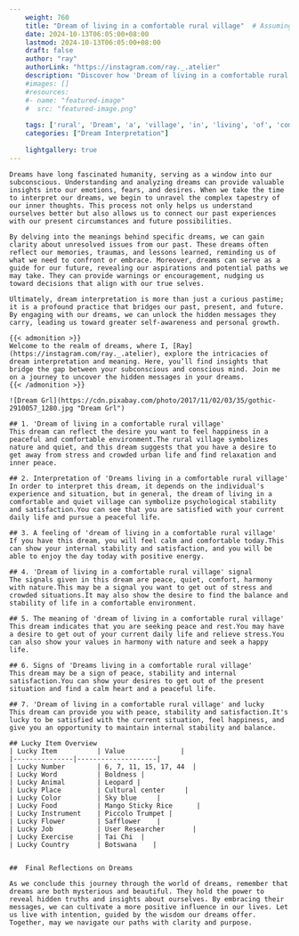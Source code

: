 ```yaml
---
    weight: 760
    title: "Dream of living in a comfortable rural village"  # Assuming 'title' column exists
    date: 2024-10-13T06:05:00+08:00
    lastmod: 2024-10-13T06:05:00+08:00
    draft: false
    author: "ray"
    authorLink: "https://instagram.com/ray._.atelier"
    description: "Discover how 'Dream of living in a comfortable rural village' can interpret your future and uncover its significant meanings in your life."
    #images: []
    #resources:
    #- name: "featured-image"
    #  src: "featured-image.png"
    
    tags: ['rural', 'Dream', 'a', 'village', 'in', 'living', 'of', 'comfortable']
    categories: ["Dream Interpretation"]
    
    lightgallery: true
---
```

    
    Dreams have long fascinated humanity, serving as a window into our subconscious. Understanding and analyzing dreams can provide valuable insights into our emotions, fears, and desires. When we take the time to interpret our dreams, we begin to unravel the complex tapestry of our inner thoughts. This process not only helps us understand ourselves better but also allows us to connect our past experiences with our present circumstances and future possibilities.
    
    By delving into the meanings behind specific dreams, we can gain clarity about unresolved issues from our past. These dreams often reflect our memories, traumas, and lessons learned, reminding us of what we need to confront or embrace. Moreover, dreams can serve as a guide for our future, revealing our aspirations and potential paths we may take. They can provide warnings or encouragement, nudging us toward decisions that align with our true selves.
    
    Ultimately, dream interpretation is more than just a curious pastime; it is a profound practice that bridges our past, present, and future. By engaging with our dreams, we can unlock the hidden messages they carry, leading us toward greater self-awareness and personal growth.
    
    {{< admonition >}}
    Welcome to the realm of dreams, where I, [Ray](https://instagram.com/ray._.atelier), explore the intricacies of dream interpretation and meaning. Here, you’ll find insights that bridge the gap between your subconscious and conscious mind. Join me on a journey to uncover the hidden messages in your dreams.
    {{< /admonition >}}
    
    ![Dream Grl](https://cdn.pixabay.com/photo/2017/11/02/03/35/gothic-2910057_1280.jpg "Dream Grl")
    
    ## 1. 'Dream of living in a comfortable rural village'
    This dream can reflect the desire you want to feel happiness in a peaceful and comfortable environment.The rural village symbolizes nature and quiet, and this dream suggests that you have a desire to get away from stress and crowded urban life and find relaxation and inner peace.
    
    ## 2. Interpretation of 'Dreams living in a comfortable rural village'
    In order to interpret this dream, it depends on the individual's experience and situation, but in general, the dream of living in a comfortable and quiet village can symbolize psychological stability and satisfaction.You can see that you are satisfied with your current daily life and pursue a peaceful life.
    
    ## 3. A feeling of 'dream of living in a comfortable rural village'
    If you have this dream, you will feel calm and comfortable today.This can show your internal stability and satisfaction, and you will be able to enjoy the day today with positive energy.
    
    ## 4. 'Dream of living in a comfortable rural village' signal
    The signals given in this dream are peace, quiet, comfort, harmony with nature.This may be a signal you want to get out of stress and crowded situations.It may also show the desire to find the balance and stability of life in a comfortable environment.
    
    ## 5. The meaning of 'dream of living in a comfortable rural village'
    This dream indicates that you are seeking peace and rest.You may have a desire to get out of your current daily life and relieve stress.You can also show your values in harmony with nature and seek a happy life.
    
    ## 6. Signs of 'Dreams living in a comfortable rural village'
    This dream may be a sign of peace, stability and internal satisfaction.You can show your desires to get out of the present situation and find a calm heart and a peaceful life.
    
    ## 7. 'Dream of living in a comfortable rural village' and lucky
    This dream can provide you with peace, stability and satisfaction.It's lucky to be satisfied with the current situation, feel happiness, and give you an opportunity to maintain internal stability and balance.
    
    ## Lucky Item Overview
    | Lucky Item          | Value              |
    |---------------|--------------------|
    | Lucky Number        | 6, 7, 11, 15, 17, 44  |
    | Lucky Word          | Boldness |
    | Lucky Animal        | Leopard |
    | Lucky Place         | Cultural center     |
    | Lucky Color         | Sky blue     |
    | Lucky Food          | Mango Sticky Rice      |
    | Lucky Instrument    | Piccolo Trumpet |
    | Lucky Flower        | Safflower    |
    | Lucky Job           | User Researcher       |
    | Lucky Exercise      | Tai Chi  |
    | Lucky Country       | Botswana    |
    
    
    ##  Final Reflections on Dreams
    
    As we conclude this journey through the world of dreams, remember that dreams are both mysterious and beautiful. They hold the power to reveal hidden truths and insights about ourselves. By embracing their messages, we can cultivate a more positive influence in our lives. Let us live with intention, guided by the wisdom our dreams offer. Together, may we navigate our paths with clarity and purpose.
    